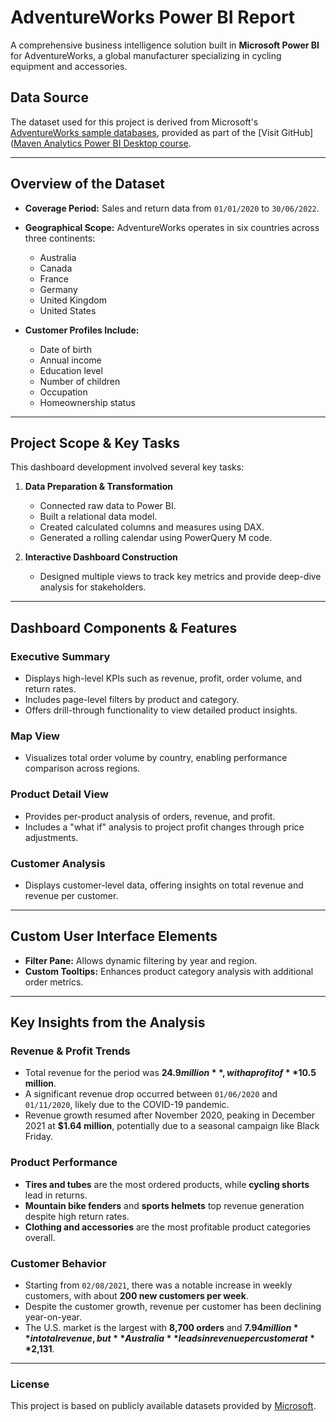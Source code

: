 # AdventureWorks Power BI Report

A comprehensive business intelligence solution built in **Microsoft Power BI** for AdventureWorks, a global manufacturer specializing in cycling equipment and accessories.

## Data Source  
The dataset used for this project is derived from Microsoft's [AdventureWorks sample databases]([https://github.com](https://learn.microsoft.com/en-us/sql/samples/adventureworks-install-configure?view=sql-server-ver16&tabs=ssms)), provided as part of the [Visit GitHub]([Maven Analytics Power BI Desktop course](https://mavenanalytics.io/course/microsoft-power-bi-desktop).

---

## Overview of the Dataset
- **Coverage Period:** Sales and return data from `01/01/2020` to `30/06/2022`.
- **Geographical Scope:** AdventureWorks operates in six countries across three continents:

  - Australia
  - Canada
  - France
  - Germany
  - United Kingdom
  - United States

- **Customer Profiles Include:**

  - Date of birth
  - Annual income
  - Education level
  - Number of children
  - Occupation
  - Homeownership status

---

## Project Scope & Key Tasks
This dashboard development involved several key tasks:

1. **Data Preparation & Transformation**
   - Connected raw data to Power BI.
   - Built a relational data model.
   - Created calculated columns and measures using DAX.
   - Generated a rolling calendar using PowerQuery M code.

2. **Interactive Dashboard Construction**
   - Designed multiple views to track key metrics and provide deep-dive analysis for stakeholders.

---

## Dashboard Components & Features

### Executive Summary
- Displays high-level KPIs such as revenue, profit, order volume, and return rates.
- Includes page-level filters by product and category.
- Offers drill-through functionality to view detailed product insights.

### Map View
- Visualizes total order volume by country, enabling performance comparison across regions.

### Product Detail View
- Provides per-product analysis of orders, revenue, and profit.
- Includes a "what if" analysis to project profit changes through price adjustments.

### Customer Analysis
- Displays customer-level data, offering insights on total revenue and revenue per customer.

---

## Custom User Interface Elements
- **Filter Pane:** Allows dynamic filtering by year and region.
- **Custom Tooltips:** Enhances product category analysis with additional order metrics.

---

## Key Insights from the Analysis

### Revenue & Profit Trends
- Total revenue for the period was **$24.9 million**, with a profit of **$10.5 million**.
- A significant revenue drop occurred between `01/06/2020` and `01/11/2020`, likely due to the COVID-19 pandemic.
- Revenue growth resumed after November 2020, peaking in December 2021 at **$1.64 million**, potentially due to a seasonal campaign like Black Friday.

### Product Performance
- **Tires and tubes** are the most ordered products, while **cycling shorts** lead in returns.
- **Mountain bike fenders** and **sports helmets** top revenue generation despite high return rates.
- **Clothing and accessories** are the most profitable product categories overall.

### Customer Behavior
- Starting from `02/08/2021`, there was a notable increase in weekly customers, with about **200 new customers per week**.
- Despite the customer growth, revenue per customer has been declining year-on-year.
- The U.S. market is the largest with **8,700 orders** and **$7.94 million** in total revenue, but **Australia** leads in revenue per customer at **$2,131**.

---

### License
This project is based on publicly available datasets provided by [Microsoft](https://docs.microsoft.com/en-us/sql/samples/adventureworks?view=sql-server-ver15).
